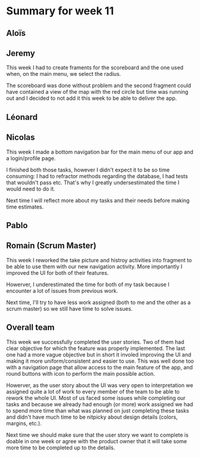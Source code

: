 # Summary for week 11


## Aloïs 



## Jeremy

This week I had to create framents for the scoreboard and the one used when, on the main menu, we select the radius.

The scoreboard was done without problem and the second fragment could have contained a view of the map with the red circle but time was running out and I decided to not add it this week to be able to deliver the app.

## Léonard 



## Nicolas 

This week I made a bottom navigation bar for the main menu of our app and a login/profile page.

I finished both those tasks, however I didn't expect it to be so time consuming: I had to refractor methods regarding the database, I had tests that wouldn't pass etc. That's why I greatly undersestimated the time I would need to do it.

Next time I will reflect more about my tasks and their needs before making time estimates.

## Pablo 



## Romain (Scrum Master)

This week I reworked the take picture and histroy activities into fragment to be able to use them with our new navigation activity. More importantly I improved the UI for both of their features.

Howerver, I underestimated the time for both of my task because I encounter a lot of issues from previous work.

Next time, I'll try to have less work assigned (both to me and the other as a scrum master) so we still have time to solve issues.


## Overall team

This week we successfully completed the user stories. Two of them had clear objective for which the feature was properly implemented. The last one had a more vague objective but in short it involed improving the UI and making it more uniform/consistent and easier to use. This was well done too with a navigation page that allow access to the main feature of the app, and round buttons with icon to perform the main possible action.

Howerver, as the user story about the UI was very open to interpretation we assigned quite a lot of work to every member of the team to be able to rework the whole UI. Most of us faced some issues while completing our tasks and because we already had enough (or more) work assigned we had to spend more time than what was planned on just completing these tasks and didn't have much time to be nitpicky about design details (colors, margins, etc.).

Next time we should make sure that the user story we want to complete is doable in one week or agree with the product owner that it will take some more time to be completed up to the details.
